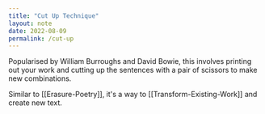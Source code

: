 ```yaml
---
title: "Cut Up Technique"
layout: note
date: 2022-08-09
permalink: /cut-up
---
```


Popularised by William Burroughs and David Bowie, this involves printing out your work and cutting up the sentences with a pair of scissors to make new combinations.

Similar to [[Erasure-Poetry]], it's a way to [[Transform-Existing-Work]] and create new text.
